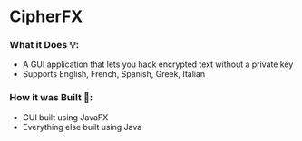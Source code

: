 # CipherFX

### What it Does 💡:
- A GUI application that lets you hack encrypted text without a private key
- Supports English, French, Spanish, Greek, Italian

### How it was Built 🔎: 
- GUI built using JavaFX
- Everything else built using Java

